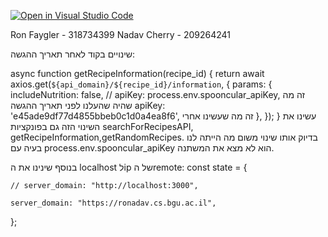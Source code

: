 [![Open in Visual Studio Code](https://classroom.github.com/assets/open-in-vscode-718a45dd9cf7e7f842a935f5ebbe5719a5e09af4491e668f4dbf3b35d5cca122.svg)](https://classroom.github.com/online_ide?assignment_repo_id=11279009&assignment_repo_type=AssignmentRepo)

Ron Faygler - 318734399
Nadav Cherry - 209264241


שינויים בקוד לאחר תאריך ההגשה:

async function getRecipeInformation(recipe_id) {
  return await axios.get(`${api_domain}/${recipe_id}/information`, {
    params: {
      includeNutrition: false,
      // apiKey: process.env.spooncular_apiKey, זה מה שהיה שהעלנו לפני תאריך ההגשה
      apiKey: 'e45ade9df77d4855bbeb0c1d0a4ea8f6', זה מה שעשינו אחרי
    },
  });
}
עשינו את השינוי הזה גם בפונקציות searchForRecipesAPI, getRecipeInformation,getRandomRecipes. בדיוק אותו שינוי משום מה הייתה לנו בעיה עם process.env.spooncular_apiKey הוא לא מצא את המשתנה.

בנוסף שינינו את ה localhost לip של הremote: 
const state = {

    // server_domain: "http://localhost:3000",

    server_domain: "https://ronadav.cs.bgu.ac.il",
    
};
